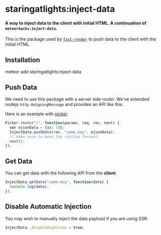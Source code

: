 # staringatlights:inject-data

#### A way to inject data to the client with initial HTML. A continuation of `meteorhacks:inject-data`.

This is the package used by [`fast-render`](https://github.com/meteorhacks/fast-render) to push data to the client with the initial HTML.

## Installation

meteor add staringatlights:inject-data

## Push Data

We need to use this package with a server side router. We've extended nodejs `http.OutgoingMessage` and provides an API like this.

Here is an example with [picker](https://github.com/meteorhacks/picker).

```js
Picker.route("/", function(params, req, res, next) {
  var ejsonData = {aa: 10};
  InjectData.pushData(res, "some-key", ejsonData);
  // make sure to move the routing forward.
  next();
});
```

## Get Data

You can get data with the following API from the **client**.

```js
InjectData.getData("some-key", function(data) {
  console.log(data);
});
```

## Disable Automatic Injection

You may wish to manually inject the data payload if you are using SSR.

```js
InjectData._disableInjection = true;
```